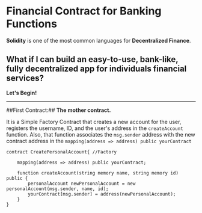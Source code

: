 # Financial Contract for Banking Functions #

**Solidity** is one of the most common languages for **Decentralized Finance**.

## What if I can build an easy-to-use, bank-like, fully decentralized app for individuals financial services? ##

**Let's Begin!**

---

##First Contract:## **The mother contract.** 

It is a Simple Factory Contract that creates a new account for the user, registers the username, ID, and the user's address in the `createAccount` function. Also, that function associates the `msg.sender` address with the new contract address in the `mapping(address => address) public yourContract`

```solidity
contract CreatePersonalAccount{ //Factory

    mapping(address => address) public yourContract;

    function createAccount(string memory name, string memory id) public {
        personalAccount newPersonalAccount = new personalAccount(msg.sender, name, id);
        yourContract[msg.sender] = address(newPersonalAccount);
    }
}
```
